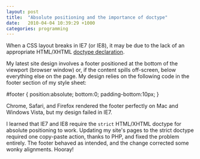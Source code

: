 ```yaml
---
layout: post
title:  "Absolute positioning and the importance of doctype"
date:   2010-04-04 10:39:29 +1000
categories: programming
---
```


When a CSS layout breaks in IE7 (or IE8), it may be due to the lack of an appropriate HTML/XHTML [doctype declaration](https://www.w3schools.com/tags/tag_doctype.asp).

My latest site design involves a footer positioned at the bottom of the viewport (browser window) or, if the content spills off-screen, below everything else on the page. My design relies on the following code in the footer section of my style sheet:

#footer
{
position:absolute;
bottom:0;
padding-bottom:10px;
}

Chrome, Safari, and Firefox rendered the footer perfectly on Mac and Windows Vista, but my design failed in IE7.

I learned that IE7 and IE8 require the `strict` HTML/XHTML doctype for absolute positioning to work. Updating my site's pages to the strict doctype required one copy-paste action, thanks to PHP, and fixed the problem entirely. The footer behaved as intended, and the change corrected some wonky alignments. Hooray!
